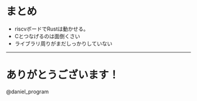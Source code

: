 # まとめ
* riscvボードでRustは動かせる。
* Cとつなげるのは面倒くさい
* ライブラリ周りがまだしっかりしていない

---

# ありがとうございます！

@daniel_program